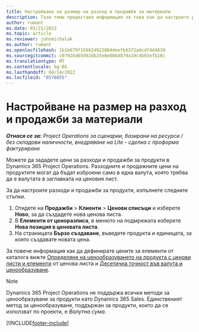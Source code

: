 ```yaml
---
title: Настройване на размер на разход и продажби за материали
description: Тази тема предоставя информация за това как да настроите разходите и процентите на продажби за материали, използвани по проекти.
author: rumant
ms.date: 03/21/2022
ms.topic: article
ms.reviewer: johnmichalak
ms.author: rumant
ms.openlocfilehash: 1b1b679f15662d922804deefb6372adcdf4d4839
ms.sourcegitcommit: c0792bd65d92db25e0e8864879a19c4b93efb10c
ms.translationtype: MT
ms.contentlocale: bg-BG
ms.lasthandoff: 04/14/2022
ms.locfileid: "8576855"
---
```

# <a name="set-up-cost-and-sales-rates-for-materials"></a>Настройване на размер на разход и продажби за материали

_**Отнася се за:** Project Operations за сценарии, базирани на ресурси / без складови наличности, внедряване на Lite - сделка с проформа фактуриране_

Можете да зададете цени за разходи и продажби за продукти в Dynamics 365 Project Operations. Разходните и продажните цени на продуктите могат да бъдат изброени само в една валута, която трябва да е валутата в заглавката на ценовия лист.

За да настроите разходи и продажби за продукти, изпълнете следните стъпки. 

1. Отидете на **Продажби** > **Клиенти** > **Ценови списъци** и изберете **Ново**, за да създадете нова ценова листа. 
2. В **Елементи от ценоразписа**, в менюто на подмрежата изберете **Нова позиция в ценовата листа**. 
3. На страницата **Бързо създаване**, въведете продукта и единицата, за която създавате новата цена.

За повече информация как да дефинирате цените за елементи от каталога вижте [Определяне на ценообразуването на продукта с ценови листи и елементи](/dynamics365/sales/create-price-lists-price-list-items-define-pricing-products) от ценова листа и [Десетична точност във валута и ценообразуване](/dynamics365/sales/decimal-precision-currency-pricing).
> [!NOTE]
> Dynamics 365 Project Operations не поддържа всички методи за ценообразуване за продукти като Dynamics 365 Sales. Единственият метод за ценообразуване, поддържан за продукти, които да се използват по проекти, е *Валутна сума*.


[!INCLUDE[footer-include](../includes/footer-banner.md)]
